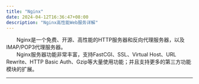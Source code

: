 ```yaml
---
title: "Nginx"
date: 2024-04-12T16:36:47+08:00
description: "Nginx高性能Web服务详解"
---
```



&emsp;&emsp;Nginx是一个免费、开源、高性能的HTTP服务器和反向代理服务器，以及IMAP/POP3代理服务器。<br>
&emsp;&emsp;Nginx服务器功能非常丰富，支持FastCGI、SSL、Virtual Host、URL Rewrite、HTTP Basic Auth、Gzip等大量使用功能；并且支持更多的第三方功能模块的扩展。

<hr>
